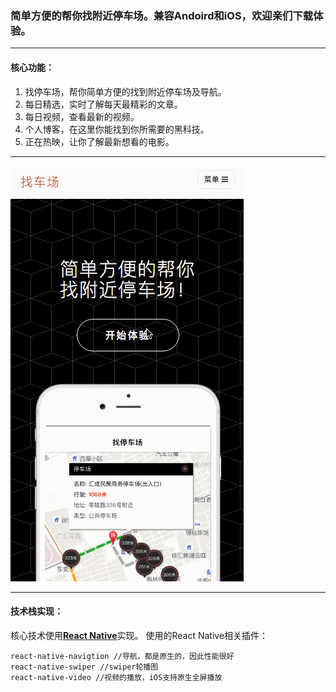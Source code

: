 ### 简单方便的帮你找附近停车场。兼容Andoird和iOS，欢迎亲们下载体验。

---
#### 核心功能：
1. 找停车场，帮你简单方便的找到附近停车场及导航。
2. 每日精选，实时了解每天最精彩的文章。
3. 每日视频，查看最新的视频。
4. 个人博客，在这里你能找到你所需要的黑科技。
5. 正在热映，让你了解最新想看的电影。

---
![](./demo.gif)

---
#### 技术栈实现：
核心技术使用[**React Native**][1]实现。
使用的React Native相关插件：
```
react-native-navigtion //导航，都是原生的，因此性能很好
react-native-swiper //swiper轮播图
react-native-video //视频的播放，iOS支持原生全屏播放
```

  [1]: https://github.com/facebook/react-native